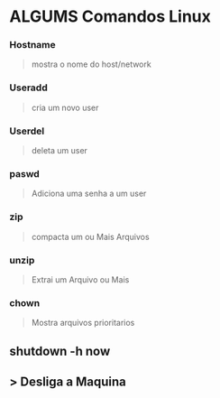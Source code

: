 # ALGUMS Comandos Linux

### Hostname 

> mostra o nome do host/network

### Useradd 

> cria um novo user

### Userdel

> deleta um user 

### paswd

> Adiciona uma senha a um user

### zip

> compacta um ou Mais Arquivos

### unzip

> Extrai um Arquivo ou Mais

### chown

> Mostra arquivos prioritarios

## shutdown -h now

## > Desliga a Maquina

